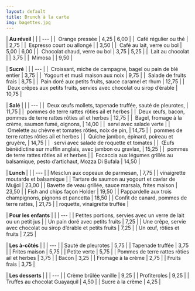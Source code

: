 ```yaml
---
layout: default
title: Brunch à la carte
img: bagettes.jpg
---
```


| **Au réveil** | |
| --- |
|  Orange pressée | 4,25 | 6,00 |
|  Café régulier ou thé | | 2,75 |
|  Espresso court ou allongé | | 3,50 |
|  Café au lait, verre ou bol | 5,00 | 6,00 |
|  Chocolat chaud, verre ou bol | 3,75 | 5,25 |
|  Lait au chocolat | | 3,75 |
|  Mimosa | | 9,50 |

| **Sucré** | |
| --- |
|  Croissant, miche de campagne, bagel ou pain de blé entier | 3,75 |
|  Yogourt et musli maison aux noix | 9,75 |
|  Salade de fruits frais | 8,75 |
|  Pain doré aux petits fruits, sauce caramel et rhum | 12,75 |
|  Deux crêpes aux petits fruits, servies avec chocolat ou sirop d’érable | 10,75 |

| **Salé** | |
| --- |
|  Deux œufs mollets, tapenade truffée, sauté de pleurotes, | 11,75 |
|  pommes de terre rattes rôties ail et herbes |
|  Deux œufs, bacon, pommes de terre rattes rôties ail et herbes | 12,75 |
|  Bagel, fromage à la crème, saumon fumé, oignons, | 14,00 |
|  servi avec salade verte |
|  Omelette au chèvre et tomates rôties, noix de pin, | 14,75 |
|  pommes de terre rattes rôties ail et herbes |
|  Quiche jambon, épinard, poireau et gruyère, | 14,75 |
|   servi avec salade de roquette et tomates |
|  Œufs bénédictine sur muffin anglais, avec jambon ou gravlax, | 15,25 |
|  pommes de terre rattes rôties ail et herbes |
|  Focaccia aux légumes grillés au balsamique, pesto d’artichaut, Mozza Di Bufala | 14,50 |

| **Lunch** | |
| --- |
| Mesclun aux copeaux de parmesan, | 7,75 |
| vinaigrette moutarde et balsamique |
| Tartare de saumon au yogourt et caviar de Mujjol | 23,00 |
| Bavette de veau grillée, sauce marsala, frites maison | 23,50 |
| Fish and chips façon Holder | 19,50 |
| Pappardelle aux trois champignons, pignons et pancetta | 18,50 |
| Confit de canard, pommes de terre rattes, | 21,75 |
| roquette, vinaigrette truffée |

| **Pour les enfants** | |
| --- |
| Petites portions, servies avec un verre de lait ou un petit jus |
| Un pain doré avec petits fruits | 7,25 |
| Une crêpe, servie avec chocolat ou sirop d’érable et petits fruits | 7,25 |
| Un œuf, rôties et fruits | 7,25 |

| **Les à-côtés** | |
| --- |
| Sauté de pleurotes | 5,75 |
| Tapenade truffée | 3,75 |
| Frites maison | 5,75 |
| Petite verte | 5,75 |
| Pommes de terre rattes rôties ail et herbes | 3,75 |
| Bacon | 3,25 |
| Fromage à la crème | 2,75 |
| Fruits frais | 3,75 |

| **Les desserts** | |
| --- |
| Crème brûlée vanille | 9,25 |
| Profiteroles | 9,25 |
| Truffes au chocolat Guayaquil | 4,50 |
| Sucre à la crème | 4,25 |